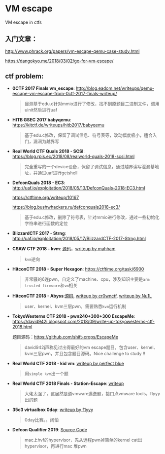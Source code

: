 # VM escape

VM escape in ctfs

## 入门文章：

http://www.phrack.org/papers/vm-escape-qemu-case-study.html

https://dangokyo.me/2018/03/02/go-for-vm-escape/

## ctf problem:

* **0CTF 2017 Finals  vm_escape**: http://blog.eadom.net/writeups/qemu-escape-vm-escape-from-0ctf-2017-finals-writeup/

  > 目测基于edu.c针对mmio进行了修改，找不到原题目二进制文件，调用uinit然后进行uaf

* **HITB GSEC 2017 babyqemu**: https://kitctf.de/writeups/hitb2017/babyqemu

  > 基于edu.c修改，保留了调试信息、符号表等，改动幅度极小，适合入门，漏洞为越界写

* **Real World CTF Quals 2018 - SCSI**: https://blog.rpis.ec/2018/08/realworld-quals-2018-scsi.html

  > 完全重写的一个device设备，保留了调试信息，通过越界读写泄漏基地址，并通过uaf进行getshell

* **DefconQuals 2018 - EC3**: http://uaf.io/exploitation/2018/05/13/DefconQuals-2018-EC3.html

  https://ctftime.org/writeup/10167

  https://blog.bushwhackers.ru/defconquals2018-ec3/

  > 基于edu.c修改，删除了符号表，针对mmio进行修改，通过一些初始化字符串进行函数的定位

* **BlizzardCTF 2017 - Strng**: http://uaf.io/exploitation/2018/05/17/BlizzardCTF-2017-Strng.html

* **CSAW CTF 2018 - kvm**: [源码](https://github.com/osirislab/CSAW-CTF-2018-Quals/tree/master/rev/kvm)，[writeup by mahham](https://gitlab.com/mahham/ctf/blob/master/2018-csaw/Readme.md#kvm-500-reversing)

    > `kvm`逆向

* **HitconCTF 2018 - Super Hexagon**: https://ctftime.org/task/6900

    > 非常骚的6连pwn，自定义了machine、cpu，涉及知识主要是`arm trusted firmware`和`vm`相关

* **HitconCTF 2018 - Abyss**:[源码](https://github.com/david942j/ctf-writeups/tree/master/hitcon-2018/abyss), [writeup by cr0wnctf](https://github.com/cr0wnctf/writeups/tree/master/2018/2018_10_20_HITCON/abyss), [writeup by Nu1L](https://xz.aliyun.com/t/2953#toc-4)

    > user、kernel、kvm三层pwn，需要熟悉`kvm`运行机制

* **TokyoWesterns CTF 2018 - pwn240+300+300 EscapeMe**: https://david942j.blogspot.com/2018/09/write-up-tokyowesterns-ctf-2018.html

    题目源码：https://github.com/shift-crops/EscapeMe

    > david942j声称见过出得最好的vm escape题目，包含user、kernel、kvm三层pwn，并且包含题目源码。Nice challenge to study !!

* **Real World CTF 2018 - kid vm**: [writeup by perfect blue](https://github.com/perfectblue/ctf-writeups/blob/master/RealWorldCTF-2018/kidvm.md)
    > 用`simple kvm`出一个题

* **Real World CTF 2018 Finals - Station-Escape**: [writeup](https://zhuanlan.zhihu.com/p/52140921)

    > 大佬太强了，这居然是道vmware逃逸题，接口点vmware tools，flyyy出的题

* **35c3 virtualbox 0day**: [writeup by f1yyy](https://mp.weixin.qq.com/s/hgSl3U8BzICxev4TH7bSnQ)
    > 0day比赛。。阔怕

* **Defcon Qualifier 2019**: [Source Code](https://github.com/o-o-overflow/dc2019q-rtooos)

	> mac上hvf的hypervisor，先从远程pwn掉简单的kernel cat出hypervisor，再进行mac 堆pwn

